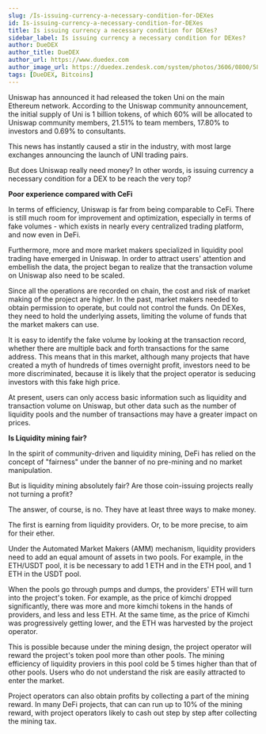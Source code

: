 ```yaml
---
slug: /Is-issuing-currency-a-necessary-condition-for-DEXes
id: Is-issuing-currency-a-necessary-condition-for-DEXes
title: Is issuing currency a necessary condition for DEXes?
sidebar_label: Is issuing currency a necessary condition for DEXes?
author: DueDEX
author_title: DueDEX
author_url: https://www.duedex.com
author_image_url: https://duedex.zendesk.com/system/photos/3606/0800/5893/twitter4.png
tags: [DueDEX, Bitcoins]
---
```


Uniswap has announced it had released the token Uni on the main Ethereum network. According to the Uniswap community announcement, the initial supply of Uni is 1 billion tokens, of which 60% will be allocated to Uniswap community members, 21.51% to team members, 17.80% to investors and 0.69% to consultants.

This news has instantly caused a stir in the industry, with most large exchanges announcing the launch of UNI trading pairs.

But does Uniswap really need money? In other words, is issuing currency a necessary condition for a DEX to be reach the very top?

**Poor experience compared with CeFi**

In terms of efficiency, Uniswap is far from being comparable to CeFi. There is still much room for improvement and optimization, especially in terms of fake volumes - which exists in nearly every centralized trading platform, and now even in DeFi.

Furthermore, more and more market makers specialized in liquidity pool trading have emerged in Uniswap. In order to attract users' attention and embellish the data, the project began to realize that the transaction volume on Uniswap also need to be scaled.

Since all the operations are recorded on chain, the cost and risk of market making of the project are higher. In the past, market makers needed to obtain permission to operate, but could not control the funds. On DEXes, they need to hold the underlying assets, limiting the volume of funds that the market makers can use.

It is easy to identify the fake volume by looking at the transaction record, whether there are multiple back and forth transactions for the same address. This means that in this market, although many projects that have created a myth of hundreds of times overnight profit, investors need to be more discriminated, because it is likely that the project operator is seducing investors with this fake high price.

At present, users can only access basic information such as liquidity and transaction volume on Uniswap, but other data such as the number of liquidity pools and the number of transactions may have a greater impact on prices.

**Is Liquidity mining fair?**

In the spirit of community-driven and liquidity mining, DeFi has relied on the concept of "fairness" under the banner of no pre-mining and no market manipulation.

But is liquidity mining absolutely fair? Are those coin-issuing projects really not turning a profit?

The answer, of course, is no. They have at least three ways to make money.

The first is earning from liquidity providers. Or, to be more precise, to aim for their ether.

Under the Automated Market Makers (AMM) mechanism, liquidity providers need to add an equal amount of assets in two pools. For example, in the ETH/USDT pool, it is be necessary to add 1 ETH and in the ETH pool, and 1 ETH in the USDT pool.

When the pools go through pumps and dumps, the providers' ETH will turn into the project's token. For example, as the price of kimchi dropped significantly, there was more and more kimchi tokens in the hands of providers, and less and less ETH. At the same time, as the price of Kimchi was progressively getting lower, and the ETH was harvested by the project operator.

This is possible because under the mining design, the project operator will reward the project's token pool more than other pools. The mining efficiency of liquidity proviers in this pool cold be 5 times higher than that of other pools. Users who do not understand the risk are easily attracted to enter the market.

Project operators can also obtain profits by collecting a part of the mining reward. In many DeFi projects, that can can run up to 10% of the mining reward, with project operators likely to cash out step by step after collecting the mining tax.